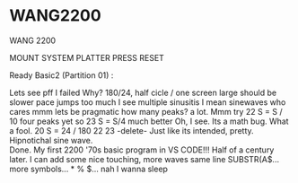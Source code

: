 # WANG2200
WANG 2200 

MOUNT SYSTEM PLATTER 
PRESS RESET

Ready Basic2 (Partition 01)
:

Lets see
pff I failed
Why? 180/24, half cicle / one screen large 
should be slower pace
jumps too much I see multiple sinusitis I mean sinewaves 
who cares
mmm
lets be pragmatic how many peaks? a lot. Mmm try
22 S = S / 10
four peaks yet
so
23 S = S/4
much better
Oh, I see. Its a math bug. What a fool. 
20 S = 24 / 180
22 23  -delete-
Just like its intended, pretty.  Hipnotichal sine wave.  
Done. My first 2200 '70s basic program in VS CODE!!!
Half of a century later.
I can add some nice touching, more waves same line SUBSTR(A$... more symbols... * % $... 
nah 
I wanna sleep
